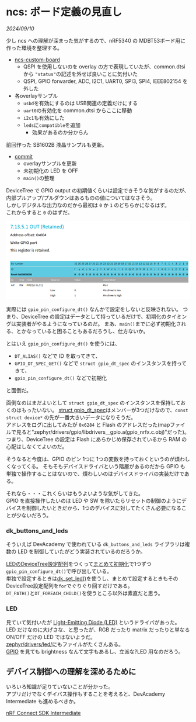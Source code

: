 # ncs: ボード定義の見直し

<i>2024/09/10</i>

少し ncs への理解が深まった気がするので、nRF5340 の MDBT53ボード用に作った環境を整理する。

* [ncs-custom-board](https://github.com/hirokuma/ncs-custom-board/commit/1bb1131f67296a47e47762ee81978598632d9dfd)
  * QSPI を使用しないのを overlay の方で表現していたが、common.dtsi から `"status"`の記述を外せば良いことに気付いた
  * QSPI, GPIO forwarder, ADC, I2C1, UART0, SPI3, SPI4, IEEE802154 を外した
* 各overlayサンプル
  * `usbd`を有効にするのは USB関連の定義だけにする
  * `uart0`の有効化を common.dtsi からここに移動
  * `i2c1`も有効にした
  * `leds`に`compatible`を追加
    * 効果があるのか分からん

前回作った SB1602B 液晶サンプルも更新。

* [commit](https://github.com/hirokuma/ncs-i2c-sb1602b/commit/82c652ca38a9ab9ea2b7a2390448e59dc44df161)
  * overlayサンプルを更新
  * 未初期化の LED を OFF
  * `main()`の整理

DeviceTree で GPIO output の初期値くらいは設定できそうな気がするのだが、内部プルアップ/プルダウンはあるものの値についてはなさそう。  
しかしデジタルな出力なのだから最初は `0` か `1` のどちらかになるはず。  
これからすると `0` のはずだ。

![image](20240910a-1.png)

実際には `gpio_pin_configure_dt()` なんかで設定をしないと反映されない。
つまり、DeviceTree の設定はデータとして持っているだけで、初期化のタイミングは実装者がやるようになっているのだ。
まあ、`main()`までに必ず初期化される、とかなっていると困ることもあるだろうし、仕方ないか。

とはいえ `gpio_pin_configure_dt()` を使うには、

* `DT_ALIAS()` などで ID を取ってきて、
* `GPIO_DT_SPEC_GET()` などで `struct gpio_dt_spec` のインスタンスを持ってきて、
* `gpio_pin_configure_dt()` などで初期化

と面倒だ。  

面倒なのはまだよいとして `struct gpio_dt_spec` のインスタンスを保持しておくのはもったいない。
[struct gpio_dt_spec](https://github.com/nrfconnect/sdk-zephyr/blob/v3.5.99-ncs1-1/include/zephyr/drivers/gpio.h#L286-L293)はメンバーが3つだけなので、`const struct device*` の先が一番大きいデータになりそうだ。  
アドレスをログに出してみたが `0x6284` と Flash のアドレスだった(mapファイルで見ると"zephyr/drivers/gpio/libdrivers__gpio.a(gpio_nrfx.c.obj)"だった)。
つまり、DeviceTree の設定は Flash にあらかじめ保存されているから RAM の心配はしなくてよいのだ。

そうなると今度は、GPIO のピン 1つに 1つの変数を持っておくというのが煩わしくなってくる。
そもそもデバイスドライバという階層があるのだから GPIO も単独で操作することはないので、煩わしいのはデバイスドライバの実装だけである。

それなら・・・これくらいはもうよいような気がしてきた。  
GPIO を直接操作したいのは LED や SW を除いたらリセットの制御のようにデバイスを制御したいときだから、1つのデバイスに対してたくさん必要になることが少ないだろう。

### dk_buttons_and_leds

そういえば DevAcademy で使われている `dk_buttons_and_leds` ライブラリは複数の LED を制御していたがどう実装されているのだろうか。

[LEDのDeviceTree設定配列](https://github.com/nrfconnect/sdk-nrf/blob/v2.6.1/lib/dk_buttons_and_leds/dk_buttons_and_leds.c#L41-L45)をつくって[まとめて初期化](https://github.com/nrfconnect/sdk-nrf/blob/v2.6.1/lib/dk_buttons_and_leds/dk_buttons_and_leds.c#L195-L201)で1つずつ`gpio_pin_configure_dt()`で呼び出している。  
単独で設定するときは[dk_set_led()](https://github.com/nrfconnect/sdk-nrf/blob/v2.6.1/lib/dk_buttons_and_leds/dk_buttons_and_leds.c#L377-L390)を使うし、まとめて設定するときもそのDeviceTree設定配列を`for`でぐりぐり回すだけである。  
`DT_PATH()`と`DT_FOREACH_CHILD()`を使うところ以外は素直だと思う。

### LED

見ていて気付いたが [Light-Emitting Diode (LED)](https://docs.nordicsemi.com/bundle/ncs-2.6.1/page/zephyr/hardware/peripherals/led.html) というドライバがあった。  
LED だけなのに大げさな、と思ったが、RGB だったり matrix だったりと単なる ON/OFF だけの LED ではないようだ。  
[zephyr/drivers/led/](https://github.com/nrfconnect/sdk-zephyr/tree/v3.5.99-ncs1-1/drivers/led)にもファイルがたくさんある。  
[GPIO](https://github.com/nrfconnect/sdk-zephyr/blob/v3.5.99-ncs1-1/drivers/led/led_gpio.c) を見ても brightness なんて文字もあるし、立派な?LED 用なのだろう。

## デバイス制御への理解を深めるために

いろいろ知識が足りていないことが分かった。  
アプリだけでなくデイバス操作もすることを考えると、DevAcademy Intermediate も進めるべきか。

[nRF Connect SDK Intermediate](https://academy.nordicsemi.com/courses/nrf-connect-sdk-intermediate/)
